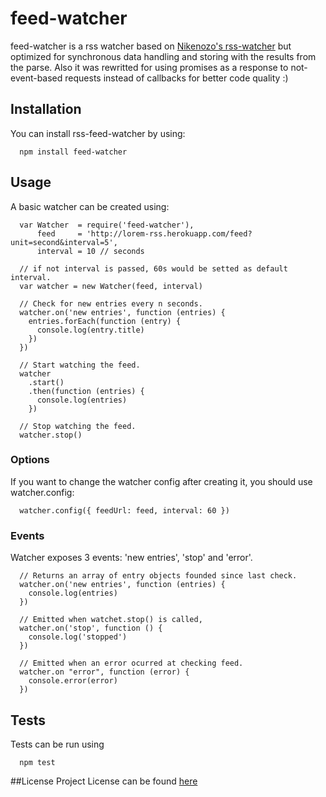 # feed-watcher
feed-watcher is a rss watcher based on <a href="https://github.com/nikezono/node-rss-watcher" target="_blank">Nikenozo's rss-watcher</a> but optimized for synchronous data handling and storing with the results from the parse. Also it was rewritted for using promises as a response to not-event-based requests instead of callbacks for better code quality :)

## Installation
You can install rss-feed-watcher by using:
```
  npm install feed-watcher
```

## Usage
A basic watcher can be created using:
```
  var Watcher  = require('feed-watcher'),
      feed     = 'http://lorem-rss.herokuapp.com/feed?unit=second&interval=5',
      interval = 10 // seconds

  // if not interval is passed, 60s would be setted as default interval.
  var watcher = new Watcher(feed, interval)

  // Check for new entries every n seconds.
  watcher.on('new entries', function (entries) {
    entries.forEach(function (entry) {
      console.log(entry.title)
    })
  })

  // Start watching the feed.
  watcher
    .start()
    .then(function (entries) {
      console.log(entries)
    })

  // Stop watching the feed.
  watcher.stop()
```

### Options
If you want to change the watcher config after creating it, you should use watcher.config:
```
  watcher.config({ feedUrl: feed, interval: 60 })
```

### Events
Watcher exposes 3 events: 'new entries', 'stop' and 'error'.
```
  // Returns an array of entry objects founded since last check.
  watcher.on('new entries', function (entries) {
    console.log(entries)
  })

  // Emitted when watchet.stop() is called,
  watcher.on('stop', function () {
    console.log('stopped')
  })

  // Emitted when an error ocurred at checking feed.
  watcher.on "error", function (error) {
    console.error(error)
  })
```

## Tests
Tests can be run using
```
  npm test
```

##License
Project License can be found <a href="https://github.com/datyayu/rss-feed-watcher/blob/master/LICENSE.md">here</a>
